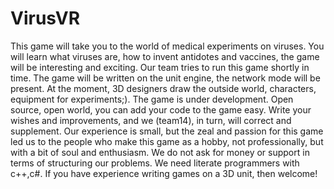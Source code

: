 # VirusVR

This game will take you to the world of medical experiments on viruses. You will learn what viruses are, how to invent antidotes and vaccines, the game will be interesting and exciting. Our team tries to run this game shortly in time. The game will be written on the unit engine, the network mode will be present. At the moment, 3D designers draw the outside world, characters, equipment for experiments;). The game is under development. Open source, open world, you can add your code to the game easy. Write your wishes and improvements, and we (team14), in turn, will correct and supplement. Our experience is small, but the zeal and passion for this game led us to the people who make this game as a hobby, not professionally, but with a bit of soul and enthusiasm. We do not ask for money or support in terms of structuring our problems. We need literate programmers with c++,c#. If you have experience writing games on a 3D unit, then welcome!
